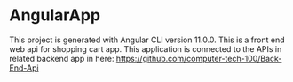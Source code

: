 # AngularApp

This project is generated with Angular CLI version 11.0.0.
This is a front end web api for shopping cart app. This application is connected to the APIs in related backend app in here: https://github.com/computer-tech-100/Back-End-Api

